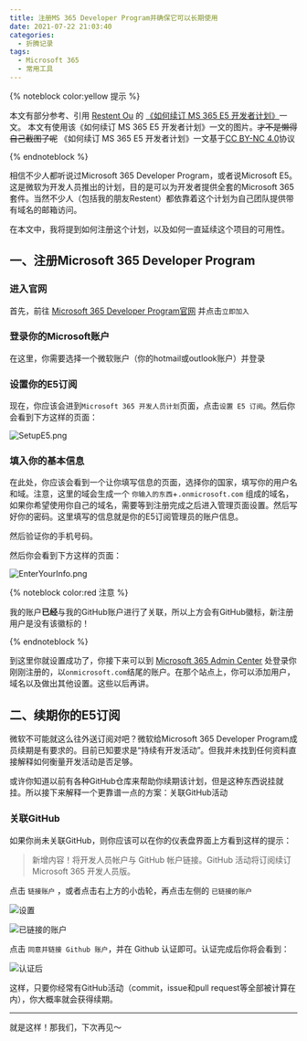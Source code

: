 ```yaml
---
title: 注册MS 365 Developer Program并确保它可以长期使用
date: 2021-07-22 21:03:40
categories:
  - 折腾记录
tags:
  - Microsoft 365
  - 常用工具
---
```


{% noteblock color:yellow 提示 %}

本文有部分参考、引用 [Restent Ou](https://blog.restent.win) 的 [《如何续订 MS 365 E5 开发者计划》](https://blog.restent.win/2021/07/22/Renew-MS-365-E5-plan/)一文。
本文有使用该《如何续订 MS 365 E5 开发者计划》一文的图片。~~才不是懒得自己截图了呢~~
《如何续订 MS 365 E5 开发者计划》一文基于[CC BY-NC 4.0](https://creativecommons.org/licenses/by-nc/4.0/)协议

{% endnoteblock %}

相信不少人都听说过Microsoft 365 Developer Program，或者说Microsoft E5。这是微软为开发人员推出的计划，目的是可以为开发者提供全套的Microsoft 365套件。当然不少人（包括我的朋友Restent）都依靠着这个计划为自己团队提供带有域名的邮箱访问。

在本文中，我将提到如何注册这个计划，以及如何一直延续这个项目的可用性。

## 一、注册Microsoft 365 Developer Program

### 进入官网

首先，前往 [Microsoft 365 Developer Program官网](https://developer.microsoft.com/zh-cn/microsoft-365/dev-program) 并点击`立即加入`

### 登录你的Microsoft账户

在这里，你需要选择一个微软账户（你的hotmail或outlook账户）并登录

### 设置你的E5订阅

现在，你应该会进到`Microsoft 365 开发人员计划`页面，点击`设置 E5 订阅`。然后你会看到下方这样的页面：

![SetupE5.png](https://img.cubik65536.top/SetupE5.png)

### 填入你的基本信息

在此处，你应该会看到一个让你填写信息的页面，选择你的国家，填写你的用户名和域。注意，这里的域会生成一个 `你输入的东西`+`.onmicrosoft.com` 组成的域名，如果你希望使用你自己的域名，需要等到注册完成之后进入管理页面设置。然后写好你的密码。这里填写的信息就是你的E5订阅管理员的账户信息。

然后验证你的手机号码。

然后你会看到下方这样的页面：

![EnterYourInfo.png](https://img.cubik65536.top/EnterYourInfo.png)

{% noteblock color:red 注意 %}

我的账户**已经**与我的GitHub账户进行了关联，所以上方会有GitHub徽标，新注册用户是没有该徽标的！

{% endnoteblock %}

到这里你就设置成功了，你接下来可以到 [Microsoft 365 Admin Center](https://admin.microsoft.com) 处登录你刚刚注册的，以`onmicrosoft.com`结尾的账户。在那个站点上，你可以添加用户，域名以及做出其他设置。这些以后再讲。

## 二、续期你的E5订阅

微软不可能就这么往外送订阅对吧？微软给Microsoft 365 Developer Program成员续期是有要求的。目前已知要求是“持续有开发活动”。但我并未找到任何资料直接解释如何衡量开发活动是否足够。

或许你知道以前有各种GitHub仓库来帮助你续期该计划，但是这种东西说挂就挂。所以接下来解释一个更靠谱一点的方案：关联GitHub活动

### 关联GitHub

如果你尚未关联GitHub，则你应该可以在你的仪表盘界面上方看到这样的提示：

> 新增内容！将开发人员帐户与 GitHub 帐户链接。GitHub 活动将订阅续订 Microsoft 365 开发人员版。

点击 `链接账户` ，或者点击右上方的小齿轮，再点击左侧的 `已链接的账户`

![设置](https://i.yecdn.com/images/2021/07/22/8b0c8d5b03f5c7fc11bed2ba6628f7ab.jpg)

![已链接的账户](https://i.yecdn.com/images/2021/07/22/2358b10f0d2aabb4877d76f7aef922c5.jpg)

点击 `同意并链接 Github 账户`，并在 Github 认证即可。认证完成后你将会看到：

![认证后](https://i.yecdn.com/images/2021/07/22/8965973c8c257c9cbe2013f39b55d2ab.jpg)

这样，只要你经常有GitHub活动（commit，issue和pull request等全部被计算在内），你大概率就会获得续期。

------

就是这样！那我们，下次再见～
